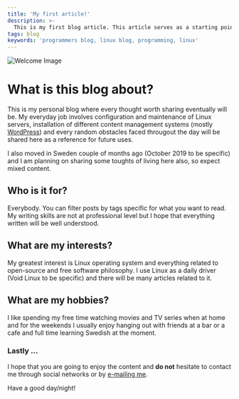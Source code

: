 ```yaml
---
title: 'My first article!'
description: >-
  This is my first blog article. This article serves as a starting point where you learn the topics that I am going to discuss and learn a bit more about me and my interests.
tags: blog
keywords: 'programmers blog, linux blog, programming, linux'
---
```


![Welcome Image](https://images.unsplash.com/photo-1444418776041-9c7e33cc5a9c?ixlib=rb-1.2.1&ixid=eyJhcHBfaWQiOjEyMDd9&auto=format&fit=crop&w=1050&q=80)

# What is this blog about?

This is my personal blog where every thought worth sharing eventually will be. My everyday job involves configuration and maintenance of Linux servers, installation of different content management systems (mostly [WordPress](https://wordpress.org)) and every random obstacles faced througout the day will be shared here as a reference for future uses. 

I also moved in Sweden couple of months ago (October 2019 to be specific) and I am planning on sharing some toughts of living here also, so expect mixed content.

## Who is it for?

Everybody. You can filter posts by tags specific for what you want to read. My writing skills are not at professional level but I hope that everything written will be well understood.

## What are my interests?

My greatest interest is Linux operating system and everything related to open-source and free software philosophy. I use Linux as a daily driver (Void Linux to be specific) and there will be many articles related to it.

## What are my hobbies?

I like spending my free time watching movies and TV series when at home and for the weekends I usually enjoy hanging out with friends at a bar or a cafe and full time learning Swedish at the moment.

### Lastly ...

I hope that you are going to enjoy the content and **do not** hesitate to contact me through social networks or by [e-mailing me](mailto:me@sini6a.info).

Have a good day/night!
